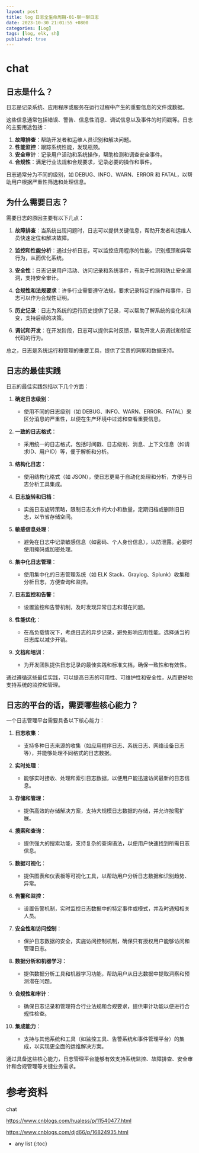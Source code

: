 ```yaml
---
layout: post
title: log 日志全生命周期-01-聊一聊日志
date: 2023-10-30 21:01:55 +0800
categories: [Log]
tags: [log, elk, sh]
published: true
---
```


# chat

## 日志是什么？

日志是记录系统、应用程序或服务在运行过程中产生的重要信息的文件或数据。

这些信息通常包括错误、警告、信息性消息、调试信息以及事件的时间戳等。日志的主要用途包括：

1. **故障排查**：帮助开发者和运维人员识别和解决问题。
2. **性能监控**：跟踪系统性能，发现瓶颈。
3. **安全审计**：记录用户活动和系统操作，帮助检测和调查安全事件。
4. **合规性**：满足行业法规和合规要求，记录必要的操作和事件。

日志通常分为不同的级别，如 DEBUG、INFO、WARN、ERROR 和 FATAL，以帮助用户根据严重性筛选和处理信息。

## 为什么需要日志？

需要日志的原因主要有以下几点：

1. **故障排查**：当系统出现问题时，日志可以提供关键信息，帮助开发者和运维人员快速定位和解决故障。

2. **监控和性能分析**：通过分析日志，可以监控应用程序的性能，识别瓶颈和异常行为，从而优化系统。

3. **安全性**：日志记录用户活动、访问记录和系统事件，有助于检测和防止安全漏洞，支持安全审计。

4. **合规性和法规要求**：许多行业需要遵守法规，要求记录特定的操作和事件，日志可以作为合规性证明。

5. **历史记录**：日志为系统的运行历史提供了记录，可以帮助了解系统的变化和演变，支持后续的决策。

6. **调试和开发**：在开发阶段，日志可以提供实时反馈，帮助开发人员调试和验证代码的行为。

总之，日志是系统运行和管理的重要工具，提供了宝贵的洞察和数据支持。

## 日志的最佳实践

日志的最佳实践包括以下几个方面：

1. **确定日志级别**：
   - 使用不同的日志级别（如 DEBUG、INFO、WARN、ERROR、FATAL）来区分消息的严重性，以便在生产环境中过滤和查看重要信息。

2. **一致的日志格式**：
   - 采用统一的日志格式，包括时间戳、日志级别、消息、上下文信息（如请求ID、用户ID）等，便于解析和分析。

3. **结构化日志**：
   - 使用结构化格式（如 JSON），使日志更易于自动化处理和分析，方便与日志分析工具集成。

4. **日志旋转和归档**：
   - 实施日志旋转策略，限制日志文件的大小和数量，定期归档或删除旧日志，以节省存储空间。

5. **敏感信息处理**：
   - 避免在日志中记录敏感信息（如密码、个人身份信息），以防泄露。必要时使用掩码或加密处理。

6. **集中化日志管理**：
   - 使用集中化的日志管理系统（如 ELK Stack、Graylog、Splunk）收集和分析日志，方便查询和监控。

7. **日志监控和告警**：
   - 设置监控和告警机制，及时发现异常日志和潜在问题。

8. **性能优化**：
   - 在高负载情况下，考虑日志的异步记录，避免影响应用性能。选择适当的日志库以减少开销。

9. **文档和培训**：
   - 为开发团队提供日志记录的最佳实践和标准文档，确保一致性和有效性。

通过遵循这些最佳实践，可以提高日志的可用性、可维护性和安全性，从而更好地支持系统的监控和管理。

## 日志的平台的话，需要哪些核心能力？

一个日志管理平台需要具备以下核心能力：

1. **日志收集**：
   - 支持多种日志来源的收集（如应用程序日志、系统日志、网络设备日志等），并能够处理不同格式的日志数据。

2. **实时处理**：
   - 能够实时接收、处理和索引日志数据，以便用户能迅速访问最新的日志信息。

3. **存储和管理**：
   - 提供高效的存储解决方案，支持大规模日志数据的存储，并允许按需扩展。

4. **搜索和查询**：
   - 提供强大的搜索功能，支持复杂的查询语法，以便用户快速找到所需日志信息。

5. **数据可视化**：
   - 提供图表和仪表板等可视化工具，以帮助用户分析日志数据和识别趋势、异常。

6. **告警和监控**：
   - 设置告警机制，实时监控日志数据中的特定事件或模式，并及时通知相关人员。

7. **安全性和访问控制**：
   - 保护日志数据的安全，实施访问控制机制，确保只有授权用户能够访问和管理日志。

8. **数据分析和机器学习**：
   - 提供数据分析工具和机器学习功能，帮助用户从日志数据中提取洞察和预测潜在问题。

9. **合规性和审计**：
   - 确保日志记录和管理符合行业法规和合规要求，提供审计功能以便进行合规性检查。

10. **集成能力**：
    - 支持与其他系统和工具（如监控工具、告警系统和事件管理平台）的集成，以实现更全面的运维解决方案。

通过具备这些核心能力，日志管理平台能够有效支持系统监控、故障排查、安全审计和合规管理等关键业务需求。

# 参考资料

chat

https://www.cnblogs.com/hualess/p/11540477.html

https://www.cnblogs.com/djd66/p/16824935.html

* any list
{:toc}
